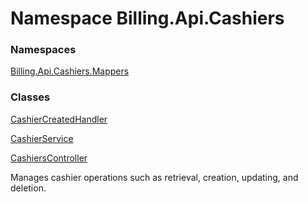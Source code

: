 # <a id="Billing_Api_Cashiers"></a> Namespace Billing.Api.Cashiers

### Namespaces

 [Billing.Api.Cashiers.Mappers](Billing.Api.Cashiers.Mappers.md)

### Classes

 [CashierCreatedHandler](Billing.Api.Cashiers.CashierCreatedHandler.md)

 [CashierService](Billing.Api.Cashiers.CashierService.md)

 [CashiersController](Billing.Api.Cashiers.CashiersController.md)

Manages cashier operations such as retrieval, creation, updating, and deletion.

